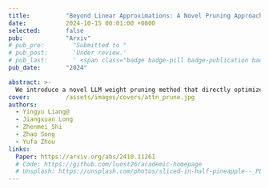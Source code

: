```yaml
---
title:          "Beyond Linear Approximations: A Novel Pruning Approach for Attention Matrix"
date:           2024-10-15 00:01:00 +0800
selected:       false
pub:            "Arxiv"
# pub_pre:        "Submitted to "
# pub_post:       'Under review.'
# pub_last:       ' <span class="badge badge-pill badge-publication badge-success">Spotlight</span>'
pub_date:       "2024"

abstract: >-
  We introduce a novel LLM weight pruning method that directly optimizes for approximating the non-linear attention matrix—with theoretical convergence guarantees—effectively reducing computational costs while maintaining model performance.
cover:          /assets/images/covers/attn_prune.jpg
authors:
  - Yingyu Liang@
  - Jiangxuan Long
  - Zhenmei Shi
  - Zhao Song
  - Yufa Zhou
links:
  Paper: https://arxiv.org/abs/2410.11261
  # Code: https://github.com/luost26/academic-homepage
  # Unsplash: https://unsplash.com/photos/sliced-in-half-pineapple--_PLJZmHZzk
---
```

